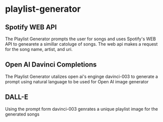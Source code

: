 # playlist-generator

## Spotify WEB API
The Playlist Generator prompts the user for songs and uses Spotify's WEB API to genearete a simillar catoluge of songs. The web api makes a request for the song name, artist, and uri.

## Open AI Davinci Completions
The Playlist Generator utalizes open ai's enginge davinci-003 to generate a prompt using natural language to be used for Open AI image generator

## DALL-E
Using the prompt form davinci-003 genrates a unique playlist image for the generated songs
